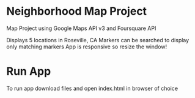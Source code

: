 # Neighborhood Map Project
Map Project using Google Maps API v3 and Foursquare API

Displays 5 locations in Roseville, CA
Markers can be searched to display only matching markers
App is responsive so resize the window!

# Run App
To run app download files and open index.html in browser of choice

